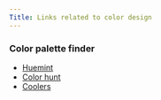 ```yaml
---
Title: Links related to color design
---
```


### Color palette finder
- [Huemint](https://huemint.com/)
- [Color hunt](https://colorhunt.co/)
- [Coolers](https://coolers.co)